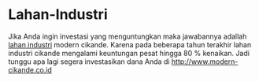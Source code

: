 Lahan-Industri
==============

Jika Anda ingin investasi yang menguntungkan maka jawabannya adallah <a href=http://www.modern-cikande.co.id>lahan industri</a> modern cikande. Karena pada beberapa tahun terakhir lahan industri cikande mengalami keuntungan pesat hingga 80 % kenaikan.  Jadi tunggu apa lagi segera investasikan dana Anda di http://www.modern-cikande.co.id

